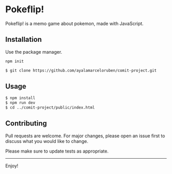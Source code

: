# Pokeflip!

Pokeflip! is a memo game about pokemon, made with JavaScript.

## Installation

Use the package manager.

```bash
npm init
```

```bash
$ git clone https://github.com/ayalamarceloruben/comit-project.git
```

## Usage

```bash
$ npm install
$ npm run dev
$ cd ../comit-project/public/index.html
```

## Contributing

Pull requests are welcome. For major changes, please open an issue first
to discuss what you would like to change.

Please make sure to update tests as appropriate.

***
Enjoy!